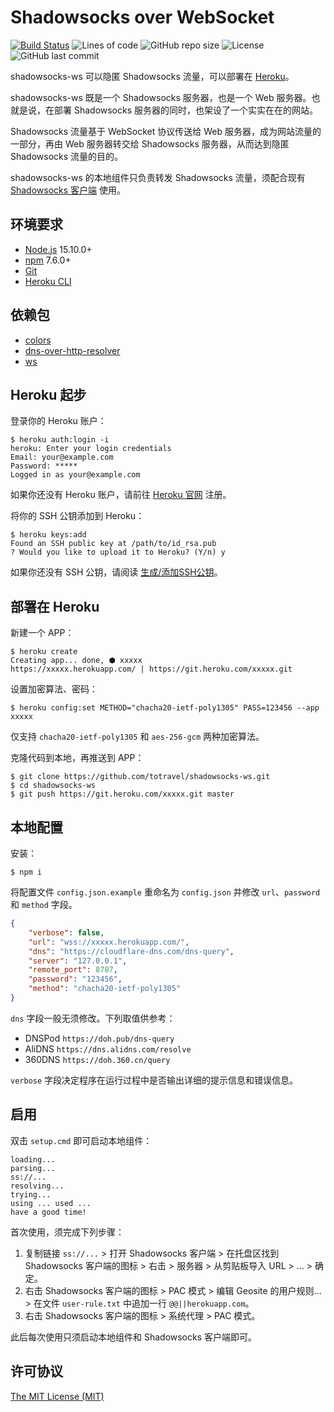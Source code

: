 
# Shadowsocks over WebSocket

[![Build Status](https://travis-ci.org/totravel/shadowsocks-ws.svg?branch=master)](https://travis-ci.org/totravel/shadowsocks-ws)
![Lines of code](https://img.shields.io/tokei/lines/github/totravel/shadowsocks-ws)
![GitHub repo size](https://img.shields.io/github/repo-size/totravel/shadowsocks-ws)
![License](https://img.shields.io/github/license/totravel/shadowsocks-ws)
![GitHub last commit](https://img.shields.io/github/last-commit/totravel/shadowsocks-ws)

shadowsocks-ws 可以隐匿 Shadowsocks 流量，可以部署在 [Heroku](https://www.heroku.com/)。

shadowsocks-ws 既是一个 Shadowsocks 服务器，也是一个 Web 服务器。也就是说，在部署 Shadowsocks 服务器的同时，也架设了一个实实在在的网站。

Shadowsocks 流量基于 WebSocket 协议传送给 Web 服务器，成为网站流量的一部分，再由 Web 服务器转交给 Shadowsocks 服务器，从而达到隐匿 Shadowsocks 流量的目的。

shadowsocks-ws 的本地组件只负责转发 Shadowsocks 流量，须配合现有 [Shadowsocks 客户端](https://github.com/shadowsocks/shadowsocks-windows) 使用。

## 环境要求

- [Node.js](https://nodejs.org/zh-cn/download/current) 15.10.0+
- [npm](https://nodejs.org/zh-cn/download/current) 7.6.0+
- [Git](https://gitforwindows.org/)
- [Heroku CLI](https://devcenter.heroku.com/articles/heroku-cli)

## 依赖包

- [colors](https://github.com/Marak/colors.js)
- [dns-over-http-resolver](https://github.com/vasco-santos/dns-over-http-resolver)
- [ws](https://github.com/websockets/ws)

## Heroku 起步

登录你的 Heroku 账户：

```shell
$ heroku auth:login -i
heroku: Enter your login credentials
Email: your@example.com
Password: *****
Logged in as your@example.com
```

如果你还没有 Heroku 账户，请前往 [Heroku 官网](https://www.heroku.com/) 注册。

将你的 SSH 公钥添加到 Heroku：

```shell
$ heroku keys:add
Found an SSH public key at /path/to/id_rsa.pub
? Would you like to upload it to Heroku? (Y/n) y
```

如果你还没有 SSH 公钥，请阅读 [生成/添加SSH公钥](https://gitee.com/help/articles/4181)。

## 部署在 Heroku

新建一个 APP：

```shell
$ heroku create
Creating app... done, ⬢ xxxxx
https://xxxxx.herokuapp.com/ | https://git.heroku.com/xxxxx.git
```

设置加密算法、密码：

```shell
$ heroku config:set METHOD="chacha20-ietf-poly1305" PASS=123456 --app xxxxx
```

仅支持 `chacha20-ietf-poly1305` 和 `aes-256-gcm` 两种加密算法。

克隆代码到本地，再推送到 APP：

```shell
$ git clone https://github.com/totravel/shadowsocks-ws.git
$ cd shadowsocks-ws
$ git push https://git.heroku.com/xxxxx.git master
```

## 本地配置

安装：

```shell
$ npm i
```

将配置文件 `config.json.example` 重命名为 `config.json` 并修改 `url`、`password` 和 `method` 字段。

```json
{
    "verbose": false,
    "url": "wss://xxxxx.herokuapp.com/",
    "dns": "https://cloudflare-dns.com/dns-query",
    "server": "127.0.0.1",
    "remote_port": 8787,
    "password": "123456",
    "method": "chacha20-ietf-poly1305"
}
```

`dns` 字段一般无须修改。下列取值供参考：

- DNSPod `https://doh.pub/dns-query`
- AliDNS `https://dns.alidns.com/resolve`
- 360DNS `https://doh.360.cn/query`

`verbose` 字段决定程序在运行过程中是否输出详细的提示信息和错误信息。

## 启用

双击 `setup.cmd` 即可启动本地组件：

```shell
loading...
parsing...
ss://...
resolving...
trying...
using ... used ...
have a good time!
```

首次使用，须完成下列步骤：

1. 复制链接 `ss://...` > 打开 Shadowsocks 客户端 > 在托盘区找到 Shadowsocks 客户端的图标 > 右击 > 服务器 > 从剪贴板导入 URL > ... > 确定。
1. 右击 Shadowsocks 客户端的图标 > PAC 模式 > 编辑 Geosite 的用户规则... > 在文件 `user-rule.txt` 中追加一行 `@@||herokuapp.com`。
1. 右击 Shadowsocks 客户端的图标 > 系统代理 > PAC 模式。

此后每次使用只须启动本地组件和 Shadowsocks 客户端即可。

## 许可协议

[The MIT License (MIT)](http://opensource.org/licenses/MIT)
